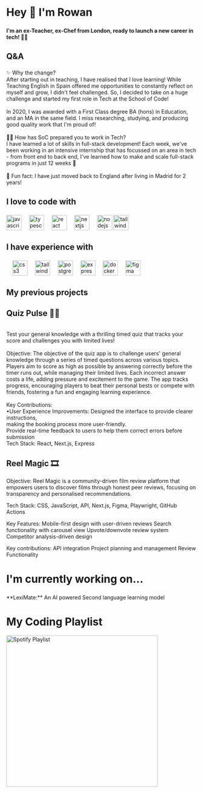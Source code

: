 <h1 align="left">Hey 👋 I'm Rowan</h1>

###

<h4 align="left">I'm an ex-Teacher, ex-Chef from London, ready to launch a new career in tech! 👨‍💻</h4>

###

<h2 align="left">Q&A</h2>

###

<p align="left">✨ Why the change?<br>After starting out in teaching, I have realised that I love learning! While Teaching English in Spain offered me opportunities to constantly reflect on myself and grow, I didn't feel challenged. So, I decided to take on a huge challenge and started my first role in Tech at the School of Code!<br><br>In 2020, I was awarded with a First Class degree BA (hons) in Education, and an MA in the same field. I miss researching, studying, and producing good quality work that I'm proud of!<br><br>👨‍🎓 How has SoC prepared you to work in Tech?<br>I have learned a lot of skills in full-stack development! Each week, we've been working in an intensive internship that has focussed on an area in tech - from front end to back end, I've learned how to make and scale full-stack programs in just 12 weeks 🎉<br><br>🎲 Fun fact: I have just moved back to England after living in Madrid for 2 years!</p>

###

<h2 align="left">I love to code with</h2>

###

<div align="left">
  <img src="https://cdn.jsdelivr.net/gh/devicons/devicon/icons/javascript/javascript-original.svg" height="40" alt="javascript logo"  />
  <img width="12" />
  <img src="https://cdn.jsdelivr.net/gh/devicons/devicon/icons/typescript/typescript-original.svg" height="40" alt="typescript logo"  />
  <img width="12" />
  <img src="https://cdn.jsdelivr.net/gh/devicons/devicon/icons/react/react-original.svg" height="40" alt="react logo"  />
  <img width="12" />
  <img src="https://cdn.jsdelivr.net/gh/devicons/devicon/icons/nextjs/nextjs-original.svg" height="40" alt="nextjs logo"  />
  <img width="12" />
  <img src="https://cdn.jsdelivr.net/gh/devicons/devicon/icons/nodejs/nodejs-original.svg" height="40" alt="nodejs logo"  />
  <img src="https://cdn.jsdelivr.net/gh/devicons/devicon/icons/tailwindcss/tailwindcss-plain.svg" height="40" alt="tailwindcss logo" />
</div>

###

<h2 align="left">I have experience with</h2>

###

<div align="left">
  <img width="12" />
  <img src="https://cdn.jsdelivr.net/gh/devicons/devicon/icons/css3/css3-original.svg" height="40" alt="css3 logo"  />
  <img width="12" />
  <img src="https://cdn.jsdelivr.net/gh/devicons/devicon/icons/tailwindcss/tailwindcss-original-wordmark.svg" height="40" alt="tailwindcss logo"  />
  <img width="12" />
  <img src="https://cdn.jsdelivr.net/gh/devicons/devicon/icons/postgresql/postgresql-original.svg" height="40" alt="postgresql logo"  />
  <img width="12" />
  <img src="https://cdn.jsdelivr.net/gh/devicons/devicon/icons/express/express-original.svg" height="40" alt="express logo"  />
  <img width="12" />
  <img src="https://cdn.jsdelivr.net/gh/devicons/devicon/icons/docker/docker-original.svg" height="40" alt="docker logo"  />
  <img width="12" />
  <img src="https://cdn.jsdelivr.net/gh/devicons/devicon/icons/figma/figma-original.svg" height="40" alt="figma logo"  />
</div>

<h2 align="left">My previous projects</h2>

###
<h2 align="left">Quiz Pulse 👨‍🏫</h2>
<p><br>Test your general knowledge with a thrilling timed quiz that tracks your score and challenges you with limited lives!<br><br>Objective: The objective of the quiz app is to challenge users' general knowledge through a series of timed questions across various topics. Players aim to score as high as possible by answering correctly before the timer runs out, while managing their limited lives. Each incorrect answer costs a life, adding pressure and excitement to the game. The app tracks progress, encouraging players to beat their personal bests or compete with friends, fostering a fun and engaging learning experience.<br><br>Key Contributions:<br>•User Experience Improvements: Designed the interface to provide clearer instructions,<br>making the booking process more user-friendly.<br>Provide real-time feedback to users to help them correct errors before<br>submission<br>Tech Stack: React, Next.js, Express</p>

<h2 align="left">Reel Magic 🎞</h2>
<p>Objective: Reel Magic is a community-driven film review platform that empowers users to discover films through honest peer reviews, focusing on transparency and personalised recommendations.

Tech Stack: CSS, JavaScript, API, Next.js, Figma, Playwright, GitHub Actions

Key Features:
Mobile-first design with user-driven reviews
Search functionality with carousel view
Upvote/downvote review system
Competitor analysis-driven design

Key contributions:
API integration
Project planning and management
Review Functionality</p>

###

<h1 align="left">I'm currently working on...</h1>

###

<p align="left">**LexiMate:** An AI powered Second language learning model</p>

###

# My Coding Playlist

<a href="https://open.spotify.com/playlist/3sjnoqYNYWBe70xgrelESc?utm_source=generator&theme=0">
    <img src="https://upload.wikimedia.org/wikipedia/commons/2/26/Spotify_logo_with_text.svg" alt="Spotify Playlist" width="400">
</a>

###
